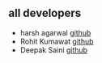 ## all developers

- harsh agarwal [github](https://github.com/harsh-100/)
- Rohit Kumawat [github](https://github.com/Developer0Rohit)
- Deepak Saini  [github](https://github.com/DeepakSaini2506)


